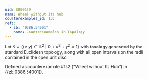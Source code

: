 ```yaml
---
uid: S000129
name: Wheel without its hub
counterexamples_id: 132
refs:
  - zb: "0386.54001"
    name: Counterexamples in Topology
---
```

Let $X = \{(x,y) \in \mathbb{R}^2\ |\ 0< x^2 + y^2 \leq 1\}$ with topology generated by the standard Euclidean topology, along with all open intervals on the radii contained in the open unit disc.

Defined as counterexample #132 ("Wheel without Its Hub")
in {{zb:0386.54001}}.
